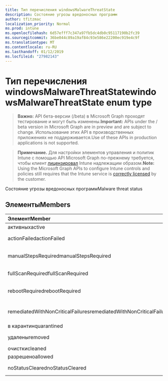 ```yaml
---
title: Тип перечисления windowsMalwareThreatState
description: Состояние угрозы вредоносных программ
author: tfitzmac
localization_priority: Normal
ms.prod: intune
ms.openlocfilehash: 6d57efff7c347a97fb5dc4db0c95117190b2fc39
ms.sourcegitcommit: 36be044c89a19af84c93e586e22200ec919e4c9f
ms.translationtype: MT
ms.contentlocale: ru-RU
ms.lasthandoff: 01/12/2019
ms.locfileid: "27982143"
---
```

# <a name="windowsmalwarethreatstate-enum-type"></a><span data-ttu-id="0a6d0-103">Тип перечисления windowsMalwareThreatState</span><span class="sxs-lookup"><span data-stu-id="0a6d0-103">windowsMalwareThreatState enum type</span></span>

> <span data-ttu-id="0a6d0-104">**Важно:** API бета-версии (/beta) в Microsoft Graph проходят тестирование и могут быть изменены.</span><span class="sxs-lookup"><span data-stu-id="0a6d0-104">**Important:** APIs under the / beta version in Microsoft Graph are in preview and are subject to change.</span></span> <span data-ttu-id="0a6d0-105">Использование этих API в производственных приложениях не поддерживается.</span><span class="sxs-lookup"><span data-stu-id="0a6d0-105">Use of these APIs in production applications is not supported.</span></span>

> <span data-ttu-id="0a6d0-106">**Примечание.** Для настройки элементов управления и политик Intune с помощью API Microsoft Graph по-прежнему требуется, чтобы клиент [лицензировал](https://go.microsoft.com/fwlink/?linkid=839381) Intune надлежащим образом.</span><span class="sxs-lookup"><span data-stu-id="0a6d0-106">**Note:** Using the Microsoft Graph APIs to configure Intune controls and policies still requires that the Intune service is [correctly licensed](https://go.microsoft.com/fwlink/?linkid=839381) by the customer.</span></span>

<span data-ttu-id="0a6d0-107">Состояние угрозы вредоносных программ</span><span class="sxs-lookup"><span data-stu-id="0a6d0-107">Malware threat status</span></span>
## <a name="members"></a><span data-ttu-id="0a6d0-108">Элементы</span><span class="sxs-lookup"><span data-stu-id="0a6d0-108">Members</span></span>
|<span data-ttu-id="0a6d0-109">Элемент</span><span class="sxs-lookup"><span data-stu-id="0a6d0-109">Member</span></span>|<span data-ttu-id="0a6d0-110">Значение</span><span class="sxs-lookup"><span data-stu-id="0a6d0-110">Value</span></span>|<span data-ttu-id="0a6d0-111">Описание</span><span class="sxs-lookup"><span data-stu-id="0a6d0-111">Description</span></span>|
|:---|:---|:---|
|<span data-ttu-id="0a6d0-112">активных</span><span class="sxs-lookup"><span data-stu-id="0a6d0-112">active</span></span>|<span data-ttu-id="0a6d0-113">0</span><span class="sxs-lookup"><span data-stu-id="0a6d0-113">0</span></span>|<span data-ttu-id="0a6d0-114">Активное</span><span class="sxs-lookup"><span data-stu-id="0a6d0-114">Active</span></span>|
|<span data-ttu-id="0a6d0-115">actionFailed</span><span class="sxs-lookup"><span data-stu-id="0a6d0-115">actionFailed</span></span>|<span data-ttu-id="0a6d0-116">1</span><span class="sxs-lookup"><span data-stu-id="0a6d0-116">1</span></span>|<span data-ttu-id="0a6d0-117">Не удалось выполнить действие</span><span class="sxs-lookup"><span data-stu-id="0a6d0-117">Action failed</span></span>|
|<span data-ttu-id="0a6d0-118">manualStepsRequired</span><span class="sxs-lookup"><span data-stu-id="0a6d0-118">manualStepsRequired</span></span>|<span data-ttu-id="0a6d0-119">2</span><span class="sxs-lookup"><span data-stu-id="0a6d0-119">2</span></span>|<span data-ttu-id="0a6d0-120">Необходимые действия вручную</span><span class="sxs-lookup"><span data-stu-id="0a6d0-120">Manual steps required</span></span>|
|<span data-ttu-id="0a6d0-121">fullScanRequired</span><span class="sxs-lookup"><span data-stu-id="0a6d0-121">fullScanRequired</span></span>|<span data-ttu-id="0a6d0-122">3</span><span class="sxs-lookup"><span data-stu-id="0a6d0-122">3</span></span>|<span data-ttu-id="0a6d0-123">Требуется полная проверка</span><span class="sxs-lookup"><span data-stu-id="0a6d0-123">Full scan required</span></span>|
|<span data-ttu-id="0a6d0-124">rebootRequired</span><span class="sxs-lookup"><span data-stu-id="0a6d0-124">rebootRequired</span></span>|<span data-ttu-id="0a6d0-125">4</span><span class="sxs-lookup"><span data-stu-id="0a6d0-125">4</span></span>|<span data-ttu-id="0a6d0-126">Требуется перезагрузка</span><span class="sxs-lookup"><span data-stu-id="0a6d0-126">Reboot required</span></span>|
|<span data-ttu-id="0a6d0-127">remediatedWithNonCriticalFailures</span><span class="sxs-lookup"><span data-stu-id="0a6d0-127">remediatedWithNonCriticalFailures</span></span>|<span data-ttu-id="0a6d0-128">5</span><span class="sxs-lookup"><span data-stu-id="0a6d0-128">5</span></span>|<span data-ttu-id="0a6d0-129">Проверка со сбоями некритические</span><span class="sxs-lookup"><span data-stu-id="0a6d0-129">Remediated with non critical failures</span></span> |
|<span data-ttu-id="0a6d0-130">в карантин</span><span class="sxs-lookup"><span data-stu-id="0a6d0-130">quarantined</span></span>|<span data-ttu-id="0a6d0-131">6</span><span class="sxs-lookup"><span data-stu-id="0a6d0-131">6</span></span>|<span data-ttu-id="0a6d0-132">В карантин</span><span class="sxs-lookup"><span data-stu-id="0a6d0-132">Quarantined</span></span>|
|<span data-ttu-id="0a6d0-133">удалены</span><span class="sxs-lookup"><span data-stu-id="0a6d0-133">removed</span></span>|<span data-ttu-id="0a6d0-134">7</span><span class="sxs-lookup"><span data-stu-id="0a6d0-134">7</span></span>|<span data-ttu-id="0a6d0-135">Удаленные элементы</span><span class="sxs-lookup"><span data-stu-id="0a6d0-135">Removed</span></span>|
|<span data-ttu-id="0a6d0-136">очистки</span><span class="sxs-lookup"><span data-stu-id="0a6d0-136">cleaned</span></span>|<span data-ttu-id="0a6d0-137">8</span><span class="sxs-lookup"><span data-stu-id="0a6d0-137">8</span></span>|<span data-ttu-id="0a6d0-138">Очистки</span><span class="sxs-lookup"><span data-stu-id="0a6d0-138">Cleaned</span></span>|
|<span data-ttu-id="0a6d0-139">разрешено</span><span class="sxs-lookup"><span data-stu-id="0a6d0-139">allowed</span></span>|<span data-ttu-id="0a6d0-140">9</span><span class="sxs-lookup"><span data-stu-id="0a6d0-140">9</span></span>|<span data-ttu-id="0a6d0-141">Разрешено</span><span class="sxs-lookup"><span data-stu-id="0a6d0-141">Allowed</span></span>|
|<span data-ttu-id="0a6d0-142">noStatusCleared</span><span class="sxs-lookup"><span data-stu-id="0a6d0-142">noStatusCleared</span></span>|<span data-ttu-id="0a6d0-143">10</span><span class="sxs-lookup"><span data-stu-id="0a6d0-143">10</span></span>|<span data-ttu-id="0a6d0-144">Нет состояние снят</span><span class="sxs-lookup"><span data-stu-id="0a6d0-144">No status cleared</span></span>|





